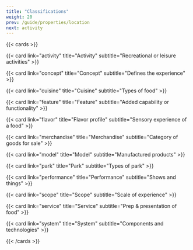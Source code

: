 ```yaml
---
title: "Classifications"
weight: 20
prev: /guide/properties/location
next: activity
---
```


{{< cards  >}}

  {{< card link="activity"  title="Activity" subtitle="Recreational or leisure activities" >}}

  {{< card link="concept"  title="Concept" subtitle="Defines the experience" >}}

  {{< card link="cuisine" title="Cuisine" subtitle="Types of food" >}}

  {{< card link="feature" title="Feature" subtitle="Added capability or functionality" >}}

  {{< card link="flavor" title="Flavor profile" subtitle="Sensory experience of a food" >}}

  {{< card link="merchandise" title="Merchandise" subtitle="Category of goods for sale" >}}

  {{< card link="model" title="Model" subtitle="Manufactured products" >}}

  {{< card link="park" title="Park" subtitle="Types of park" >}}

  {{< card link="performance" title="Performance" subtitle="Shows and things" >}}

  {{< card link="scope" title="Scope" subtitle="Scale of experience" >}}

  {{< card link="service" title="Service" subtitle="Prep & presentation of food" >}}

  {{< card link="system" title="System" subtitle="Components and technologies" >}}

{{< /cards >}}